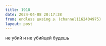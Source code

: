 ```yaml
---
title: 1918
date: 2024-04-08 20:17:38
from: endless шизing ⍼ (channel1162404975)
layout: post
---
```


не убий и не убийцей будешь
